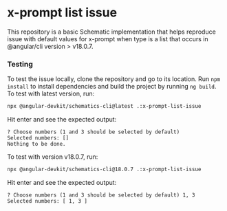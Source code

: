 # x-prompt list issue

This repository is a basic Schematic implementation that helps reproduce issue with default values for x-prompt when type is a list that occurs in @angular/cli version > v18.0.7.

### Testing
To test the issue locally, clone the repository and go to its location.
Run `npm install` to install dependencies and build the project by running `ng build`.
To test with latest version, run:

```bash
npx @angular-devkit/schematics-cli@latest .:x-prompt-list-issue
```
Hit enter and see the expected output:

```console
? Choose numbers (1 and 3 should be selected by default) 
Selected numbers: []
Nothing to be done.
```

To test with version v18.0.7, run:

```bash
npx @angular-devkit/schematics-cli@18.0.7 .:x-prompt-list-issue
```

Hit enter and see the expected output:

```console
? Choose numbers (1 and 3 should be selected by default) 1, 3
Selected numbers: [ 1, 3 ]
```
